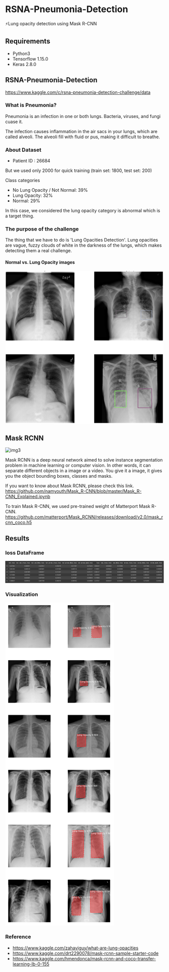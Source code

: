 # RSNA-Pneumonia-Detection
⚡Lung opacity detection using Mask R-CNN

## Requirements
- Python3
- Tensorflow 1.15.0
- Keras 2.8.0

## RSNA-Pneumonia-Detection
https://www.kaggle.com/c/rsna-pneumonia-detection-challenge/data

### What is Pneumonia?
Pneumonia is an infection in one or both lungs. Bacteria, viruses, and fungi cuase it.

The infection causes inflammation in the air sacs in your lungs, which are called alveoli. The alveoli fill with fluid or pus, making it difficult to breathe.

### About Dataset
- Patient ID : 26684

But we used only 2000 for quick training (train set: 1800, test set: 200)

Class categories
- No Lung Opacity / Not Normal: 39%
- Lung Opacity: 32%
- Normal: 29%

In this case, we considered the lung opacity category is abnormal which is a target thing.

### The purpose of the challenge
The thing that we have to do is 'Lung Opacities Detection'.
Lung opacities are vague, fuzzy clouds of white in the darkness of the lungs, which makes detecting them a real challenge.


#### Normal vs. Lung Opacity images
![vs](./img/picture.png)

## Mask RCNN

![img3](https://55897.smushcdn.com/467441/wp-content/uploads/2019/12/tensorflow-sagemaker-1.gif?lossy=1&strip=1&webp=1)

Mask RCNN is a deep neural network aimed to solve instance segmentation problem in machine learning or computer vision. In other words, it can separate different objects in a image or a video. You give it a image, it gives you the object bounding boxes, classes and masks.

If you want to know about Mask RCNN, please check this link. https://github.com/namyouth/Mask_R-CNN/blob/master/Mask_R-CNN_Explained.ipynb


To train Mask R-CNN, we used pre-trained weight of Matterport Mask R-CNN.
https://github.com/matterport/Mask_RCNN/releases/download/v2.0/mask_rcnn_coco.h5


## Results
### loss DataFrame
![img](./img/loss.png)

### Visualization
![pic](./img/before.png)

### Reference
- https://www.kaggle.com/zahaviguy/what-are-lung-opacities
- https://www.kaggle.com/drt2290078/mask-rcnn-sample-starter-code
- https://www.kaggle.com/hmendonca/mask-rcnn-and-coco-transfer-learning-lb-0-155
